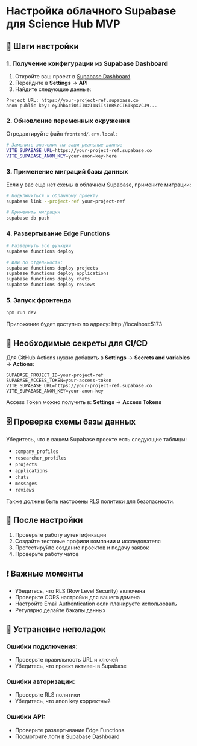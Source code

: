 # Настройка облачного Supabase для Science Hub MVP

## 🔧 Шаги настройки

### 1. Получение конфигурации из Supabase Dashboard

1. Откройте ваш проект в [Supabase Dashboard](https://app.supabase.com/)
2. Перейдите в **Settings** → **API**
3. Найдите следующие данные:

```
Project URL: https://your-project-ref.supabase.co
anon public key: eyJhbGciOiJIUzI1NiIsInR5cCI6IkpXVCJ9...
```

### 2. Обновление переменных окружения

Отредактируйте файл `frontend/.env.local`:

```bash
# Замените значения на ваши реальные данные
VITE_SUPABASE_URL=https://your-project-ref.supabase.co
VITE_SUPABASE_ANON_KEY=your-anon-key-here
```

### 3. Применение миграций базы данных

Если у вас еще нет схемы в облачном Supabase, примените миграции:

```bash
# Подключиться к облачному проекту
supabase link --project-ref your-project-ref

# Применить миграции
supabase db push
```

### 4. Развертывание Edge Functions

```bash
# Развернуть все функции
supabase functions deploy

# Или по отдельности:
supabase functions deploy projects
supabase functions deploy applications  
supabase functions deploy chats
supabase functions deploy reviews
```

### 5. Запуск фронтенда

```bash
npm run dev
```

Приложение будет доступно по адресу: http://localhost:5173

## 🔑 Необходимые секреты для CI/CD

Для GitHub Actions нужно добавить в **Settings** → **Secrets and variables** → **Actions**:

```
SUPABASE_PROJECT_ID=your-project-ref
SUPABASE_ACCESS_TOKEN=your-access-token
VITE_SUPABASE_URL=https://your-project-ref.supabase.co
VITE_SUPABASE_ANON_KEY=your-anon-key
```

Access Token можно получить в: **Settings** → **Access Tokens**

## 🗄️ Проверка схемы базы данных

Убедитесь, что в вашем Supabase проекте есть следующие таблицы:

- `company_profiles`
- `researcher_profiles` 
- `projects`
- `applications`
- `chats`
- `messages`
- `reviews`

Также должны быть настроены RLS политики для безопасности.

## 🚀 После настройки

1. Проверьте работу аутентификации
2. Создайте тестовые профили компании и исследователя
3. Протестируйте создание проектов и подачу заявок
4. Проверьте работу чатов

## ❗ Важные моменты

- Убедитесь, что RLS (Row Level Security) включена
- Проверьте CORS настройки для вашего домена
- Настройте Email Authentication если планируете использовать
- Регулярно делайте бэкапы данных

## 🐛 Устранение неполадок

### Ошибки подключения:
- Проверьте правильность URL и ключей
- Убедитесь, что проект активен в Supabase

### Ошибки авторизации:
- Проверьте RLS политики
- Убедитесь, что anon key корректный

### Ошибки API:
- Проверьте развертывание Edge Functions
- Посмотрите логи в Supabase Dashboard 